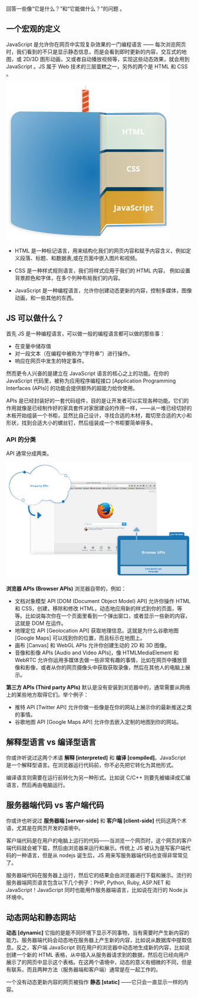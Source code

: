回答一些像“它是什么？”和“它能做什么？”的问题 。

## 一个宏观的定义

JavaScript 是允许你在网页中实现复杂效果的一门编程语言 —— 每次浏览网页时，我们看到的不只是显示静态信息，而是会看到即时更新的内容，交互式的地图，或 2D/3D 图形动画，又或者自动播放视频等，实现这些动态效果，就会用到 JavaScript 。JS 属于 Web 技术的三层蛋糕之一，另外的两个是 HTML 和 CSS 。

![](https://raw.githubusercontent.com/haoqi-lib/js-ant/master/img/001-cake.png)

* HTML 是一种标记语言，用来结构化我们的网页内容和赋予内容含义，例如定义段落、标题、和数据表,或在页面中嵌入图片和视频。

* CSS 是一种样式规则语言，我们将样式应用于我们的 HTML 内容， 例如设置背景颜色和字体，在多个列种布局我们的内容。

* JavaScript 是一种编程语言，允许你创建动态更新的内容，控制多媒体，图像动画，和一些其他的东西。

## JS 可以做什么？

首先 JS 是一种编程语言，可以做一般的编程语言都可以做的那些事：

* 在变量中储存值
* 对一段文本（在编程中被称为“字符串”）进行操作。
* 响应在网页中发生的特定事件。

然而更令人兴奋的是建立在 JavaScript 语言的核心之上的功能。在你的 JavaScript 代码里，被称为应用程序编程接口 [Application Programming Interfaces (APIs)] 的功能会提供额外的超能力给你使用。

APIs 是已经封装好的一套代码组件，目的是让开发者可以实现各种功能。它们的作用就像是已经制作好的家具套件对家居建设的作用一样，——从一堆已经切好的木板开始组装一个书柜，显然比自己设计，寻找合适的木材，裁切至合适的大小和形状，找到合适大小的螺丝钉，然后组装成一个书柜要简单得多。

### API 的分类

API 通常分成两类。

![](https://raw.githubusercontent.com/haoqi-lib/js-ant/master/img/002-browser.png)

**浏览器 APIs (Browser APIs)** 浏览器自带的，例如：

* 文档对象模型 API [DOM (Document Object Model) API] 允许你操作 HTML 和 CSS，创建，移除和修改 HTML，动态地应用新的样式到你的页面，等等。比如说每次你在一个页面里看到一个弹出窗口，或者显示一些新的内容，这就是 DOM 在运作。
* 地理定位 API [Geolocation API] 获取地理信息。这就是为什么谷歌地图 [Google Maps] 可以找到你的位置，而且标示在地图上。
* 画布 [Canvas] 和 WebGL APIs 允许你创建生动的 2D 和 3D 图像。
* 音像和影像 APIs [Audio and Video APIs]，像 HTMLMediaElement 和 WebRTC 允许你运用多媒体去做一些非常有趣的事情，比如在网页中播放音像和影像，或者从你的网页摄像头中获取获取录像，然后在其他人的电脑上展示。

**第三方 APIs (Third party APIs)** 默认是没有安装到浏览器中的，通常需要从网络上的某些地方取得它们。举个例子：

* 推特 API [Twitter API] 允许你做一些像是在你的网站上展示你的最新推送之类的事情。
* 谷歌地图 API [Google Maps API] 允许你去嵌入定制的地图到你的网站。

## 解释型语言 vs 编译型语言

你或许听说过这两个术语 **解释 [interpreted]** 和 **编译 [compiled]**。JavaScript 是一个解释型语言。在浏览器运行代码前，你不必先把它转化为其他形式。

编译语言则需要在运行前转化为另一种形式。比如说 C/C++ 则要先被编译成汇编语言，然后再由电脑运行。

## 服务器端代码 vs 客户端代码

你或许也听说过 **服务器端 [server-side]** 和 **客户端 [client-side]** 代码这两个术语，尤其是在网页开发的语境中。

客户端代码是在用户的电脑上运行的代码——当浏览一个网页时，这个网页的客户端代码就会被下载，然后由浏览器来运行和展示。传统上 JS 被认为是写客户端代码的一种语言，但是从 nodejs 诞生后，JS 用来写服务器端代码也变得非常常见了。

服务器端代码在服务器上运行，然后它的结果会由浏览器进行下载和展示。流行的服务器端网页语言包含以下几个例子：PHP, Python, Ruby, ASP.NET 和 JavaScript！JavaScript 同时也能用作服务器端语言，比如说在流行的 Node.js 环境中。

## 动态网站和静态网站

**动态 [dynamic]** 它指的是能不同环境下显示不同事物，当有需要时产生新内容的能力。服务器端代码会动态地在服务器上产生新的内容，比如说从数据库中提取信息。反之，客户端 JavaScript 则在用户的浏览器中动态地生成新的内容，比如说创建一个新的 HTML 表格，从中插入从服务器请求到的数据，然后在已经向用户展示了的网页中显示这个表格。在这两个语境中，动态的意义有细微的不同，但是有联系，而且两种方法（服务器端和客户端）通常是在一起工作的。

一个没有动态更新内容的网页被指作 **静态 [static]** ——它只会一直显示一样的内容。

